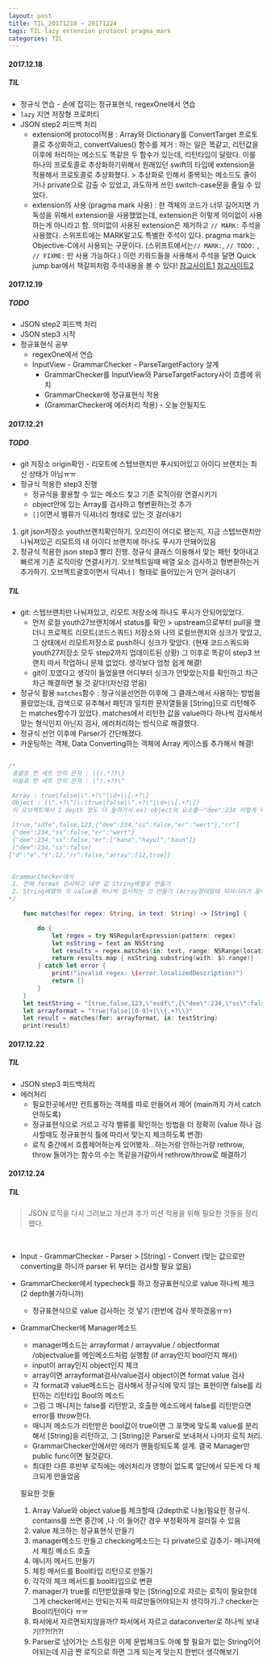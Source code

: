 ```yaml
---
layout: post
title: TIL_20171218 ~ 20171224
tags: TIL lazy extension protocol pragma_mark
categories: TIL
---
```


#### 2017.12.18

##### TIL
- 정규식 연습 - 손에 잡히는 정규표현식, regexOne에서 연습
- `lazy` 지연 저장형 프로퍼티
- JSON step2 피드백 처리
  - extension에 protocol적용 : Array와 Dictionary를 ConvertTarget 프로토콜로 추상화하고, convertValues() 함수를 제거 : 하는 일은 똑같고, 리턴값을 이후에 처리하는 메소드도 똑같은 두 함수가 있는데, 리턴타입이 달랐다. 이를 하나의 프로토콜로 추상화하기위해서 원래있던 swift의 타입에 extension을 적용해서 프로토콜로 추상화했다. > 추상화로 인해서 중복되는 메소드도 줄이거나 private으로 감출 수 있었고, 과도하게 쓰인 switch-case문을 줄일 수 있었다.
  - extension의 사용 (pragma mark 사용) : 한 객체의 코드가 너무 길어지면 가독성을 위해서 extension을 사용했었는데, extension은 이렇게 의미없이 사용하는게 아니라고 함. 의미없이 사용된 extension은 제거하고 `// MARK:` 주석을 사용했다. 스위프트에는 MARK말고도 특별한 주석이 있다. pragma mark는 Objective-C에서 사용되는 구문이다. (스위프트에서는`// MARK:`, `// TODO:` , `// FIXME:` 만 사용 가능하다.) 이런 키워드들을 사용해서 주석을 달면 Quick jump bar에서 책갈피처럼 주석내용을 볼 수 있다! [참고사이트1](https://stackoverflow.com/questions/35963128/swift-understanding-mark) [참고사이트2](https://littlebitesofcocoa.com/207-annotating-swift-with-marks-todo-s-and-fixme-s)

#### 2017.12.19
##### TODO
- JSON step2 피드백 처리
- JSON step3 시작
- 정규표현식 공부
  - regexOne에서 연습
  - InputView - GrammarChecker - ParseTargetFactory 설계
    - GrammarChecker를 InputView와 ParseTargetFactory사이 흐름에 위치
    - GrammarChecker에 정규표현식 적용
    - (GrammarChecker에 에러처리 적용) - 오늘 안될지도

#### 2017.12.21
##### TODO
- git 저장소 origin확인 - 리모트에 스텝브랜치만 푸시되어있고 아이디 브랜치는 최신 상태가 아님ㅠㅠ
- 정규식 적용한 step3 진행
  - 정규식을 활용할 수 있는 메소드 찾고 기존 로직이랑 연결시키기
  - object안에 있는 Array를 검사하고 형변환하는것 추가
  - `[]`이면서 밸류가 딕셔너리 형태로 있는 것 걸러내기
1. git json저장소 youth브랜치확인하기. 오리진이 어디로 됐는지, 지금 스텝브랜치만 나눠져있곤 리모트의 내 아이디 브랜치에 하나도 푸시가 안돼어있음
2. 정규식 적용한 json step3 빨리 진행. 정규식 클래스 이용해서 맞는 패턴 찾아내고 빠르게 기존 로직이랑 연결시키기. 오브젝트일때 배열 요소 검사하고 형변환하는거 추가하기. 오브젝트괄호이면서 딕셔너ㅣ 형태로 들어있는거 인거 걸러내기

##### TIL
- git: 스텝브랜치만 나눠져있고, 리모트 저장소에 하나도 푸시가 안되어있었다.
  - 먼저 로컬 youth27브랜치에서 status를 확인 > upstream으로부터 pull을 했더니 프로젝트 리모트(코드스쿼드) 저장소와 나의 로컬브랜치와 싱크가 맞았고, 그 상태에서 리모트저장소로 push하니 싱크가 맞았다. (현재 코드스쿼드와 youth27저장소 모두 step2까지 업데이트된 상황) 그 이후로 똑같이 step3 브랜치 따서 작업하니 문제 없었다. 생각보다 엄청 쉽게 해결!
  - git이 꼬였다고 생각이 들었을땐 어디부터 싱크가 안맞았는지를 확인하고 차근차근 해결하면 될 것 같다!(자신감 얻음)
- 정규식 활용 `matches`함수 : 정규식을선언한 이후에 그 클래스에서 사용하는 방법을 몰랐었는데, 검색으로 유추해서 패턴과 일치한 문자열들을 [String]으로 리턴해주는 matches함수가 있었다. matches에서 리턴한 값을 value마다 하나씩 검사해서 맞는 형식인지 아닌지 검사, 에러처리하는 방식으로 해결했다.
- 정규식 선언 이후에 Parser가 간단해졌다.
- 카운팅하는 객체, Data Converting하는 객체에 Array 케이스를 추가해서 해결!

```Swift

/*
 중괄호 한 세트 안의 문자 : \{(.*?)\}
 따옴표 한 세트 안의 문자 : \"(.+?)\"

 Array : true|false|\".+?\"|\d+|\{.+?\}
 Object : (\".+?\")\:(true|false|\".+?\"|\d+|\[.+?\])
 이 오브젝트에서 1 depth 정도 더 들어가서 ex) object의 요소를ㅡ"dee":234 이렇게 떼어놨으면, 여기서 "ㅇㅇㅇ":ㅁㅁㅁ 인지 검사를 해야하는 것. 정규식 한 줄로 오브젝트 형태 체크랑, 그 안의 각각 요소가 "key":value 형태로 잘 들어왔는지 체크하기가 힘드니까. 차라리 전체에서 잘라진 작은 덩어리를 검사하는 다른 정규식을 하나 더 만들든가, 로직으로 처리하든가 해서 딕셔너리 형태가 맞는지 검사하는게 더 편한 방법일듯.

 [true,"sdfe",false,123,{"dee":234,"ss":false,"er":"wert"},"rr"]
 {"dee":234,"ss":false,"er":"wert"}
 {"dee":234,"ss":false,"er":["hana","hayul","haun"]}
 ["dee":234,"ss":false]
{"d":"e","t":12,"rr":false,"array":[12,true]}


 GrammarChecker에서
 1. 전체 format 검사하고 내부 값 String배열로 만들기
 2. String배열의 각 value를 하나씩 검사하는 것 만들기 (Array형태일때 딕셔너리가 들어오면 안되는것")
*/

    func matches(for regex: String, in text: String) -> [String] {

        do {
            let regex = try NSRegularExpression(pattern: regex)
            let nsString = text as NSString
            let results = regex.matches(in: text, range: NSRange(location: 0, length: nsString.length))
            return results.map { nsString.substring(with: $0.range)}
        } catch let error {
            print("invalid regex: \(error.localizedDescription)")
            return []
        }
    }
    let testString = "[true,false,123,\"esdf\",{\"dee\":234,\"ss\":false,\"er\":\"wert\"},\"rr\"]"
    let arrayformat = "true|false|[0-9]+|\\{.+?\\}"
    let result = matches(for: arrayformat, in: testString)
    print(result)


```

#### 2017.12.22
##### TIL
- JSON step3 피드백처리
- 에러처리
  - 필요한곳에서만 컨트롤하는 객체를 따로 만들어서 제어 (main까지 가서 catch안하도록)
  - 정규표현식으로 거르고 각각 밸류를 확인하는 방법을 더 정확히 (value 하나 검사할때도 정규표현식 틀에 따라서 맞는지 체크하도록 변경)
  - 로직 중간에서 흐름제어하는게 있어봤자...하는거랑 안하는거랑 rethrow, throw 들어가는 함수의 수는 똑같을거같아서 rethrow/throw로 해결하기


#### 2017.12.24
##### TIL
>JSON 로직을 다시 그려보고 개선과 추가 미션 적용을 위해 필요한 것들을 정리했다.

<br/>

- Input - GrammarChecker - Parser > [String] - Convert (맞는 값으로만 converting을 하니까 parser 뒤 부터는 검사할 필요 없음)
- GrammarChecker에서 typecheck를 하고 정규표현식으로 value 하나씩 체크 (2 depth불가하니까)
  - 정규표현식으로 value 검사하는 것 넣기 (한번에 검사 못하겠음ㅠㅠ)
- GrammarChecker에 Manager메소드
  - manager메소드는 arrayformat / arrayvalue / objectformat /objectvalue를 메인메소드처럼 실행함 (if array인지 bool인지 해서)
  - input이 array인지 object인지 체크
  - array이면 arrayformat검사/value검사 object이면 format value 검사
  - 각 format과 value메소드는 검사해서 정규식에 맞지 않는 표현이면 false를 리턴하는 리턴타입 Bool의 메소드
  - 그럼 그 매니저는 false를 리턴받고, 호출한 메소드에서 false를 리턴받으면 error를 throw한다.
  - 매니저 메소드가 리턴받은 bool값이 true이면 그 포맷에 맞도록 value를 분리해서 [String]을 리턴하고, 그 [String]은 Parser로 보내져서 나머지 로직 처리.
  - GrammarChecker안에서만 에러가 핸들링되도록 설계. 결국 Manager만 public func이면 될것같다.
  - 최대한 다른 후반부 로직에는 에러처리가 영향이 없도록 앞단에서 모든게 다 체크되게 만들었음

  필요한 것들
  1. Array Value와 object value를 체크할때 (2depth로 나눔)필요한 정규식.  contains를 쓰면 중간에 ,나 :이 들어간 경우 부정확하게 걸러질 수 있음
    1. value 체크하는 정규표현식 만들기
  2. manager메소드 만들고 checking메소드는 다 private으로 감추기- 매니저에서 체킹 메소드 호출
    1. 매니저 메서드 만들기
  3. 체킹 메서드를 Bool타입 리턴으로 만들기
    1. 각각의 체크 메서드를 bool타입으로 변환
  3. manager가 true를 리턴받았을때 맞는 [String]으로 자르는 로직이 필요한데 그게 checker에서는 안되는지꼭 따로만들어야되는지 생각하기..? checker는 Bool리턴이다 ㅠㅠ
    1. 파서에서 자르면되지않을까!? 파서에서 자르고 dataconverter로 하나씩 보내기!??!!?!?!
  4. Parser로 넘어가는 스트링은 이제 문법체크도 아예 할 필요가 없는 String이어야되는데 지금 짠 로직으로 하면 그게 되는게 맞는지 한번더 생각해보기
